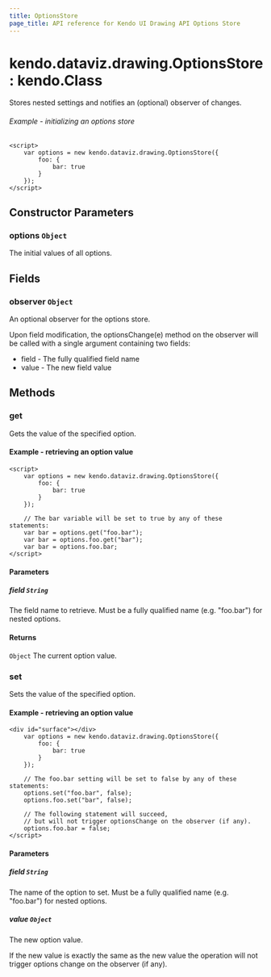 ```yaml
---
title: OptionsStore
page_title: API reference for Kendo UI Drawing API Options Store
---
```


# kendo.dataviz.drawing.OptionsStore : kendo.Class
Stores nested settings and notifies an (optional) observer of changes.

###### Example - initializing an options store
    <script>
        var options = new kendo.dataviz.drawing.OptionsStore({
            foo: {
                bar: true
            }
        });
    </script>

## Constructor Parameters

### options `Object`
The initial values of all options.

## Fields

### observer `Object`
An optional observer for the options store.

Upon field modification, the optionsChange(e) method on the observer will be called
with a single argument containing two fields:
* field - The fully qualified field name
* value - The new field value

## Methods

### get
Gets the value of the specified option.

#### Example - retrieving an option value
    <script>
        var options = new kendo.dataviz.drawing.OptionsStore({
            foo: {
                bar: true
            }
        });

        // The bar variable will be set to true by any of these statements:
        var bar = options.get("foo.bar");
        var bar = options.foo.get("bar");
        var bar = options.foo.bar;
    </script>

#### Parameters

##### field `String`
The field name to retrieve.
Must be a fully qualified name (e.g. "foo.bar") for nested options.

#### Returns
`Object` The current option value.


### set
Sets the value of the specified option.

#### Example - retrieving an option value
    <div id="surface"></div>
        var options = new kendo.dataviz.drawing.OptionsStore({
            foo: {
                bar: true
            }
        });

        // The foo.bar setting will be set to false by any of these statements:
        options.set("foo.bar", false);
        options.foo.set("bar", false);

        // The following statement will succeed,
        // but will not trigger optionsChange on the observer (if any).
        options.foo.bar = false;
    </script>

#### Parameters

##### field `String`
The name of the option to set.
Must be a fully qualified name (e.g. "foo.bar") for nested options.

##### value `Object`

The new option value.

If the new value is exactly the same as the new value the operation
will not trigger options change on the observer (if any).

